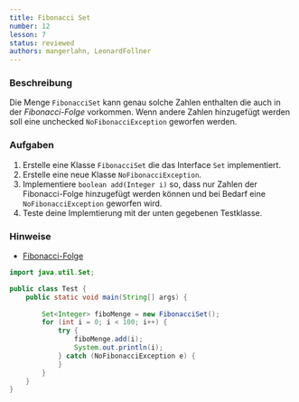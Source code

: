 ```yaml
---
title: Fibonacci Set
number: 12
lesson: 7
status: reviewed
authors: mangerlahn, LeonardFollner
---
```


### Beschreibung

Die Menge `FibonacciSet` kann genau solche Zahlen enthalten die auch in der *Fibonacci-Folge* vorkommen. Wenn andere Zahlen hinzugefügt werden soll eine unchecked `NoFibonacciException` geworfen werden.

### Aufgaben

1. Erstelle eine Klasse `FibonacciSet` die das Interface `Set` implementiert.2. Erstelle eine neue Klasse `NoFibonacciException`.3. Implementiere `boolean add(Integer i)` so, dass nur Zahlen der Fibonacci-Folge hinzugefügt werden können und bei Bedarf eine `NoFibonacciException` geworfen wird.4. Teste deine Implemtierung mit der unten gegebenen Testklasse.

### Hinweise

 - [Fibonacci-Folge](https://de.wikipedia.org/wiki/Fibonacci-Folge)

```java
import java.util.Set; 

public class Test {	public static void main(String[] args) {
		
		Set<Integer> fiboMenge = new FibonacciSet();		for (int i = 0; i < 100; i++) { 
			try {				fiboMenge.add(i);				System.out.println(i);			} catch (NoFibonacciException e) {			} 
		}	} 
}
```